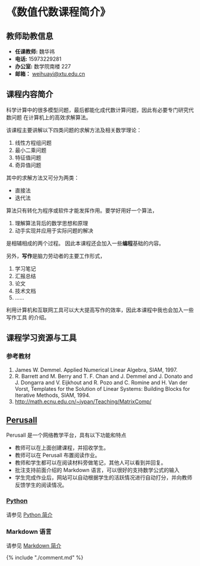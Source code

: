 # 《数值代数课程简介》

<!---这里简单介绍课程的相关的资源和工具--->

## 教师助教信息 

* **任课教师:** 魏华祎
* **电话:** 15973229281
* **办公室:** 数学院南楼 227
* **邮箱：** weihuayi@xtu.edu.cn


## 课程内容简介

科学计算中的很多模型问题，最后都能化成代数计算问题，因此有必要专门研究代数问题
在计算机上的高效求解算法。

该课程主要讲解以下四类问题的求解方法及相关数学理论：

1. 线性方程组问题
1. 最小二乘问题
1. 特征值问题
1. 奇异值问题

其中的求解方法又可分为两类：

* 直接法
* 迭代法

算法只有转化为程序或软件才能发挥作用。要学好用好一个算法，

1. 理解算法背后的数学思想和原理 
1. 动手实现并应用于实际问题的解决

是相辅相成的两个过程。 因此本课程还会加入一些**编程**基础的内容。

另外，**写作**是脑力劳动者的主要工作形式，

1. 学习笔记
1. 汇报总结
1. 论文
1. 技术文档
1. ......

利用计算机和互联网工具可以大大提高写作的效率，因此本课程中我也会加入一些写作工具
的介绍。


## 课程学习资源与工具

### 参考教材 

1. James W. Demmel. Applied Numerical Linear Algebra, SIAM, 1997.
1. R. Barrett and M. Berry and T. F. Chan and J. Demmel and J. Donato and J.
   Dongarra and V. Eijkhout and R. Pozo and C. Romine and H. Van der Vorst,
   Templates for the Solution of Linear Systems: Building Blocks for Iterative
   Methods, SIAM, 1994.
1. http://math.ecnu.edu.cn/~jypan/Teaching/MatrixComp/

## [Perusall](http://www.perusall.com/)

Perusall 是一个网络教学平台，具有以下功能和特点

* 教师可以在上面创建课程，并招收学生。
* 教师可以在 Perusall 布置阅读作业。
* 教师和学生都可以在阅读材料旁做笔记，其他人可以看到并回复。
* 批注支持前面介绍的 Markdown 语言，可以很好的支持数学公式的输入
* 学生完成作业后，网站可以自动根据学生的活跃情况进行自动打分，并向教师反馈学生的阅读情况。


### [Python](www.python.org)

请参见 [Python 简介](www.weihuayi.cn/code/python/index.html)

### Markdown 语言

请参见 [Markdown 简介](www.weihuayi.cn/tools/markdown.html)

{% include "./comment.md" %}


<script>
  ((window.gitter = {}).chat = {}).options = {
    room: 'weihuayi/numal2019'
  };
</script>
<script src="https://sidecar.gitter.im/dist/sidecar.v1.js" async defer></script>

